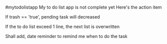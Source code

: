 #mytodolistapp
My to do list app is not complete yet
Here's the action item

If trash == 'true', pending task will decreased

If the to do list exceed 1 line,
the next list is overwritten

Shall add, date reminder to remind me when to do the task